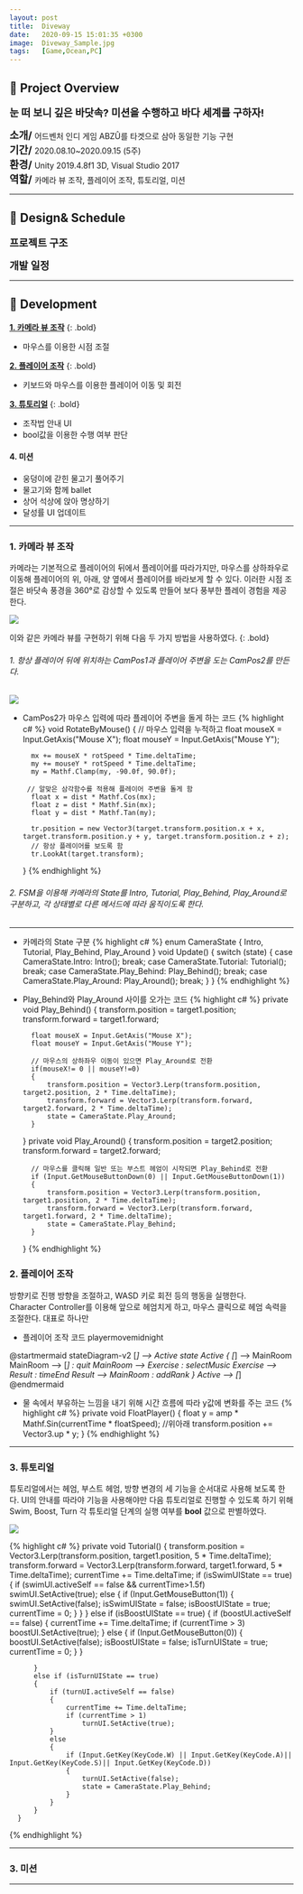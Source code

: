 ```yaml
---
layout: post
title:  Diveway
date:   2020-09-15 15:01:35 +0300
image:  Diveway_Sample.jpg
tags:   [Game,Ocean,PC]
---
```

## 🌊 Project Overview
  
**<font size="4"> 눈 떠 보니 깊은 바닷속? 미션을 수행하고 바다 세계를 구하자!</font>**  

**<font size="4">소개/ </font>** 어드벤처 인디 게임 ABZÛ를 타겟으로 삼아 동일한 기능 구현  
**<font size="4">기간/ </font>** 2020.08.10~2020.09.15 (5주)  
**<font size="4">환경/ </font>** Unity 2019.4.8f1 3D, Visual Studio 2017  
**<font size="4">역할/ </font>** 카메라 뷰 조작, 플레이어 조작, 튜토리얼, 미션

---

## 🌊 Design& Schedule

**<font size="4">프로젝트 구조</font>**

**<font size="4">개발 일정</font>**

---

## 🌊 Development

**[1. 카메라 뷰 조작](#1-카메라-뷰-조작)**
{: .bold}   
* 마우스를 이용한 시점 조절

**[2. 플레이어 조작](#2-플레이어-조작)**
{: .bold}    
* 키보드와 마우스를 이용한 플레이어 이동 및 회전

**[3. 튜토리얼](#3-튜토리얼)**
{: .bold}   
* 조작법 안내 UI
* bool값을 이용한 수행 여부 판단

#### 4. 미션
* 웅덩이에 갇힌 물고기 풀어주기
* 물고기와 함께 ballet
* 상어 석상에 앉아 명상하기
* 달성률 UI 업데이트

---
### 1. 카메라 뷰 조작  

카메라는 기본적으로 플레이어의 뒤에서 플레이어를 따라가지만, 마우스를 상하좌우로 이동해 플레이어의 위, 아래, 양 옆에서 플레이어를 바라보게 할 수 있다. 이러한 시점 조절은 바닷속 풍경을 360°로 감상할 수 있도록 만들어 보다 풍부한 플레이 경험을 제공한다.  

![]({{site.baseurl}}/images/Diveway_CamPos_gif.gif)  


이와 같은 카메라 뷰를 구현하기 위해 다음 두 가지 방법을 사용하였다.
{: .bold}

###### 1. 항상 플레이어 뒤에 위치하는 CamPos1과 플레이어 주변을 도는 CamPos2를 만든다.  

![]({{site.baseurl}}/images/Diveway_Campos1and2.jpg) 

- CamPos2가 마우스 입력에 따라 플레이어 주변을 돌게 하는 코드
{% highlight c# %}
  void RotateByMouse()
    {
       // 마우스 입력을 누적하고
        float mouseX = Input.GetAxis("Mouse X");
        float mouseY = Input.GetAxis("Mouse Y");

        mx += mouseX * rotSpeed * Time.deltaTime;
        my += mouseY * rotSpeed * Time.deltaTime;
        my = Mathf.Clamp(my, -90.0f, 90.0f);

       // 알맞은 삼각함수를 적용해 플레이어 주변을 돌게 함
        float x = dist * Mathf.Cos(mx);
        float z = dist * Mathf.Sin(mx);
        float y = dist * Mathf.Tan(my);

        tr.position = new Vector3(target.transform.position.x + x, target.transform.position.y + y, target.transform.position.z + z);
        // 항상 플레이어를 보도록 함
        tr.LookAt(target.transform);
    }
{% endhighlight %} 

###### 2. FSM을 이용해 카메라의 State를 Intro, Tutorial, Play_Behind, Play_Around로 구분하고, 각 상태별로 다른 메서드에 따라 움직이도록 한다.

<hr>

- 카메라의 State 구분
 {% highlight c# %}
 enum CameraState
    {
        Intro,
        Tutorial,
        Play_Behind,
        Play_Around
    }
    void Update()
    {
        switch (state)
        {
            case CameraState.Intro:
                Intro();
                break;
            case CameraState.Tutorial:
                Tutorial();
                break;
            case CameraState.Play_Behind:
                Play_Behind();
                break;
            case CameraState.Play_Around:
                Play_Around();
                break;
        }
    }
 {% endhighlight %}


- Play_Behind와 Play_Around 사이를 오가는 코드
{% highlight c# %}
private void Play_Behind()
    {
        transform.position = target1.position;
        transform.forward = target1.forward;

        float mouseX = Input.GetAxis("Mouse X");
        float mouseY = Input.GetAxis("Mouse Y");

        // 마우스의 상하좌우 이동이 있으면 Play_Around로 전환
        if(mouseX!= 0 || mouseY!=0)
        {
            transform.position = Vector3.Lerp(transform.position, target2.position, 2 * Time.deltaTime);
            transform.forward = Vector3.Lerp(transform.forward, target2.forward, 2 * Time.deltaTime);
            state = CameraState.Play_Around;
        }
    }
    private void Play_Around()
    {
        transform.position = target2.position;
        transform.forward = target2.forward;

        // 마우스를 클릭해 일반 또는 부스트 헤엄이 시작되면 Play_Behind로 전환
        if (Input.GetMouseButtonDown(0) || Input.GetMouseButtonDown(1))
        {
            transform.position = Vector3.Lerp(transform.position, target1.position, 2 * Time.deltaTime);
            transform.forward = Vector3.Lerp(transform.forward, target1.forward, 2 * Time.deltaTime);
            state = CameraState.Play_Behind;
        }
    }
{% endhighlight %}  

### 2. 플레이어 조작  

방향키로 진행 방향을 조절하고, WASD 키로 회전 등의 행동을 실행한다.  
Character Controller를 이용해 앞으로 헤엄치게 하고, 마우스 클릭으로 헤엄 속력을 조절한다.
대표로 하나만

* 플레이어 조작 코드
playermovemidnight

@startmermaid
stateDiagram-v2
    [*] --> Active
    state Active {
        [*] --> MainRoom
        MainRoom --> [*] : quit
        MainRoom --> Exercise : selectMusic
        Exercise --> Result : timeEnd
        Result --> MainRoom : addRank 
    }
    Active --> [*]
@endmermaid

* 물 속에서 부유하는 느낌을 내기 위해 시간 흐름에 따라 y값에 변화를 주는 코드
{% highlight c# %}
  private void FloatPlayer()
      {
          float y = amp * Mathf.Sin(currentTime * floatSpeed); //위아래 
          transform.position += Vector3.up * y;
      }
{% endhighlight %} 


---

### 3. 튜토리얼

튜토리얼에서는 헤엄, 부스트 헤엄, 방향 변경의 세 기능을 순서대로 사용해 보도록 한다. UI의 안내를 따라야 기능을 사용해야만 다음 튜토리얼로 진행할 수 있도록 하기 위해 Swim, Boost, Turn 각 튜토리얼 단계의 실행 여부를 __bool__ 값으로 판별하였다.  

![]({{site.baseurl}}/images/Diveway_Tutorial_gif.gif)  

{% highlight c# %}
  private void Tutorial()
      {
          transform.position = Vector3.Lerp(transform.position, target1.position, 5 * Time.deltaTime);
          transform.forward = Vector3.Lerp(transform.forward, target1.forward, 5 * Time.deltaTime);
          currentTime += Time.deltaTime;
          if (isSwimUIState == true)
          {
              if (swimUI.activeSelf == false && currentTime>1.5f)
                  swimUI.SetActive(true);
              else
              {
                  if (Input.GetMouseButton(1))
                  {
                      swimUI.SetActive(false);
                      isSwimUIState = false;
                      isBoostUIState = true;
                      currentTime = 0;
                  }
              }
          }
          else if (isBoostUIState == true)
          {
              if (boostUI.activeSelf == false)
              {
                  currentTime += Time.deltaTime;
                  if (currentTime > 3)
                      boostUI.SetActive(true);
              }
              else
              {
                  if (Input.GetMouseButton(0))
                  {
                      boostUI.SetActive(false);
                      isBoostUIState = false;
                      isTurnUIState = true;
                      currentTime = 0;
                  }
              }

          }
          else if (isTurnUIState == true)
          {
              if (turnUI.activeSelf == false)
              {
                  currentTime += Time.deltaTime;
                  if (currentTime > 1)
                      turnUI.SetActive(true);
              }
              else
              {
                  if (Input.GetKey(KeyCode.W) || Input.GetKey(KeyCode.A)|| Input.GetKey(KeyCode.S)|| Input.GetKey(KeyCode.D)) 
                  {
                      turnUI.SetActive(false);
                      state = CameraState.Play_Behind;
                  }
              }
          }
      }
{% endhighlight %}

---

### 3. 미션

---



